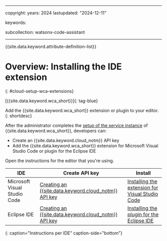
---

copyright:
   years: 2024
lastupdated: "2024-12-11"

keywords:

subcollection: watsonx-code-assistant

---

{{site.data.keyword.attribute-definition-list}}

# Overview: Installing the IDE extension
{: #cloud-setup-wca-extensions}



[{{site.data.keyword.wca_short}}]{: tag-blue}

Add the {{site.data.keyword.wca_short}} extension or plugin to your editor.
{: shortdesc}

After the administrator completes the [setup of the service instance](/docs/watsonx-code-assistant?topic=watsonx-code-assistant-cloud-setup-wca) of {{site.data.keyword.wca_short}}, developers can:
- Create an {{site.data.keyword.cloud_notm}} API key
- Add the {{site.data.keyword.wca_short}} extension for Microsoft Visual Studio Code or plugin for the Eclipse IDE

Open the instructions for the editor that you're using.

| IDE | Create API key | Install |
| --- | --- | --- |
| Microsoft Visual Studio Code | [Creating an {{site.data.keyword.cloud_notm}} API key](/docs/watsonx-code-assistant?topic=watsonx-code-assistant-cloud-setup-wca-vscode#cloud-setup-wca-vscode-create-api-key) | [Installing the extension for Visual Studio Code](/docs/watsonx-code-assistant?topic=watsonx-code-assistant-cloud-setup-wca-vscode) |
| Eclipse IDE | [Creating an {{site.data.keyword.cloud_notm}} API key](/docs/watsonx-code-assistant?topic=watsonx-code-assistant-cloud-setup-wca-eclipse#cloud-setup-wca-eclipse-create-api-key) | [Installing the plugin for the Eclipse IDE](/docs/watsonx-code-assistant?topic=watsonx-code-assistant-cloud-setup-wca-eclipse) |
{: caption="Instructions per IDE" caption-side="bottom"}
